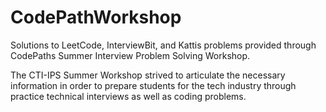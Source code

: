 # CodePathWorkshop
Solutions to LeetCode, InterviewBit, and Kattis problems provided through CodePaths Summer Interview Problem Solving Workshop.

The CTI-IPS Summer Workshop strived to articulate the necessary information in order to prepare students for the tech industry through practice technical interviews as well as coding problems.
